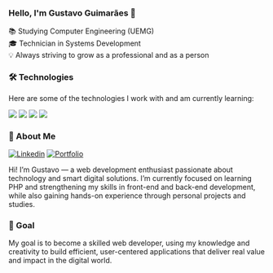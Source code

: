 ### Hello, I'm Gustavo Guimarães 👋

📚 Studying Computer Engineering (UEMG)  
🎓 Technician in Systems Development  
💡 Always striving to grow as a professional and as a person  

### 🛠️ Technologies

Here are some of the technologies I work with and am currently learning:  

![](https://img.shields.io/badge/HTML-239120?style=for-the-badge&logo=html5&logoColor=white) ![](https://img.shields.io/badge/CSS-239120?&style=for-the-badge&logo=css3&logoColor=white) ![](https://img.shields.io/badge/JavaScript-F7DF1E?style=for-the-badge&logo=javascript&logoColor=black) ![](https://img.shields.io/badge/PHP-777BB4?style=for-the-badge&logo=php&logoColor=white)


### 🚀 About Me  

[![Linkedin](    https://img.shields.io/badge/LinkedIn-0077B5?style=for-the-badge&logo=linkedin&logoColor=white)](https://www.linkedin.com/in/gustavo-guimar%C3%A3es-de-sousa-0ba197301/) [![Portfolio](https://img.shields.io/badge/💼%20Portfolio-000?style=for-the-badge&logo=About.me&logoColor=white)](https://meusitecompleto.com/portfolio)

Hi! I’m Gustavo — a web development enthusiast passionate about technology and smart digital solutions. I’m currently focused on learning PHP and strengthening my skills in front-end and back-end development, while also gaining hands-on experience through personal projects and studies.

### 🎯 Goal

My goal is to become a skilled web developer, using my knowledge and creativity to build efficient, user-centered applications that deliver real value and impact in the digital world.

